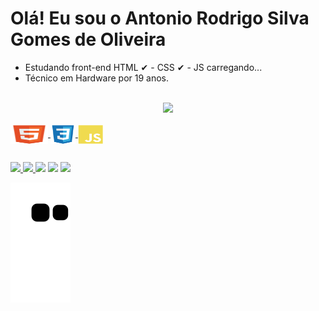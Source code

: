 # Olá! Eu sou o Antonio Rodrigo Silva Gomes de Oliveira

- Estudando front-end HTML ✔ - CSS ✔ - JS carregando...
- Técnico em Hardware por 19 anos.
<br>
  <div align="center">
  <a href="https://github.com/arsgoliveira">
  <img height="180em" src="https://github-readme-stats.vercel.app/api?username=arsgoliveira&show_icons=true&theme=dark&include_all_commits=true&count_private=true"/>
    </div>
    <div style="display: inline_block"> <br>
  <img align="center" alt="arsgoliveira-HTML" height="30" width="60" src="https://raw.githubusercontent.com/devicons/devicon/master/icons/html5/html5-original.svg">
  <img align="center" alt="arsgoliveira-CSS" height="30" width="40" src="https://raw.githubusercontent.com/devicons/devicon/master/icons/css3/css3-original.svg">
  <img align="center" alt="arsgoliveira-Js" height="30" width="40" src="https://raw.githubusercontent.com/devicons/devicon/master/icons/javascript/javascript-plain.svg">
</div>
  
  
  ##
  
  <div> 
    <a href="https://www.instagram.com/arsgoliveira/" target="_blank"><img src="https://img.shields.io/badge/Instagram-E4405F?style=for-the-badge&logo=instagram&logoColor=white"_blank">
 <a href="https://app.slack.com/client/T0241FHP31T/C024H6HNV2M" target="_blank"><img src="https://img.shields.io/badge/Slack-4A154B?style=for-the-badge&logo=slack&logoColor=white" target="_blank">
 <a href="https://discord.gg/#8265" target="_blank"><img src="https://img.shields.io/badge/Discord-7289DA?style=for-the-badge&logo=discord&logoColor=white" target="_blank"></a> 
  <a href = "mailto:argoliveira80@gmail.com"><img src="https://img.shields.io/badge/-Gmail-%23333?style=for-the-badge&logo=gmail&logoColor=white" target="_blank"></a>
  <a href="https://www.linkedin.com/in/antonio-rodrigo-gomes-de-oliveira-bb738134/" target="_blank"><img src="https://img.shields.io/badge/-LinkedIn-%230077B5?style=for-the-badge&logo=linkedin&logoColor=white" target="_blank"></a> 
 
  ![Snake animation](https://github.com/rafaballerini/rafaballerini/blob/output/github-contribution-grid-snake.svg)
 
</div>
